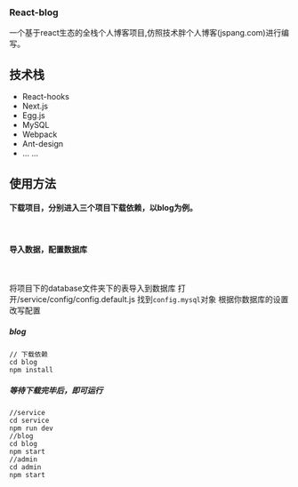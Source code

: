 ### React-blog
一个基于react生态的全栈个人博客项目,仿照技术胖个人博客(jspang.com)进行编写。

## 技术栈
* React-hooks
* Next.js
* Egg.js
* MySQL
* Webpack
* Ant-design
* … …

## 使用方法

#### 下载项目，分别进入三个项目下载依赖，以blog为例。
  <br/>
  
  #### 导入数据，配置数据库
  
 <br/>

 将项目下的database文件夹下的表导入到数据库
 打开/service/config/config.default.js
 找到<code>config.mysql</code>对象
 根据你数据库的设置改写配置
     
##### blog

```
// 下载依赖
cd blog
npm install
```

##### 等待下载完毕后，即可运行

```
//service
cd service 
npm run dev
//blog
cd blog
npm start
//admin
cd admin
npm start
```
